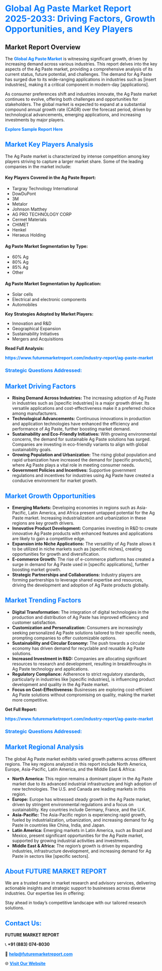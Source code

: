 <h1 style="color: #007BFF;">Global Ag Paste Market Report 2025-2033: Driving Factors, Growth Opportunities, and Key Players</h1>

<section id="overview">
<h2>Market Report Overview</h2>
<p>The <a href="https://www.futuremarketreport.com/industry-report/ag-paste-market" style="color: #007BFF; text-decoration: none;"><strong>Global Ag Paste Market</strong></a> is witnessing significant growth, driven by increasing demand across various industries. This report delves into the key aspects of the Ag Paste market, providing a comprehensive analysis of its current status, future potential, and challenges. The demand for Ag Paste has surged due to its wide-ranging applications in industries such as [insert industries], making it a critical component in modern-day [applications].</p>
<p>As consumer preferences shift and industries innovate, the Ag Paste market continues to evolve, offering both challenges and opportunities for stakeholders. The global market is expected to expand at a substantial compound annual growth rate (CAGR) over the forecast period, driven by technological advancements, emerging applications, and increasing investments by major players.</p>
</section>

<section id="overview">
<p><a href="https://www.futuremarketreport.com/request-sample/reportId=49178" style="color: #007BFF; text-decoration: none;"><strong>Explore Sample Report Here</strong></a></p>
</section>

<section id="key-players">
<h2 style="color: #007BFF;">Market Key Players Analysis</h2>
<p>The Ag Paste market is characterized by intense competition among key players striving to capture a larger market share. Some of the leading companies in the market include:</p>
<h4>Key Players Covered in the Ag Paste Report:</h4>
<ul><li>Targray Technology International</li><li>DowDuPont</li><li>3M</li><li>Metalor</li><li>Johnson Matthey</li><li>AG PRO TECHNOLOGY CORP</li><li>Cermet Materials</li><li>CHIMET</li><li>Henkel</li><li>Heraeus Holding</li></ul>
<h4>Ag Paste Market Segmentation by Type:</h4>
<ul><li>60% Ag</li><li>80% Ag</li><li>85% Ag</li><li>Other</li></ul>

<h4>Ag Paste Market Segmentation by Application:</h4>
<ul><li>Solar cells</li><li>Electrical and electronic components</li><li>Automobiles</li></ul>
<p><strong>Key Strategies Adopted by Market Players:</strong></p>
<ul>
<li>Innovation and R&D</li>
<li>Geographical Expansion</li>
<li>Sustainability Initiatives</li>
<li>Mergers and Acquisitions</li>
</ul>
</section>

<section>
<p><strong>Read Full Analysis: </strong></p><a href="https://www.futuremarketreport.com/industry-report/ag-paste-market" style="color: #007BFF; text-decoration: none;"><strong>https://www.futuremarketreport.com/industry-report/ag-paste-market</strong></a>
<h3 style="color: #007BFF;">Strategic Questions Addressed:</h3>
</section>

<section id="driving-factors">
<h2 style="color: #007BFF;">Market Driving Factors</h2>
<ul>
<li><strong>Rising Demand Across Industries:</strong> The increasing adoption of Ag Paste in industries such as [specific industries] is a major growth driver. Its versatile applications and cost-effectiveness make it a preferred choice among manufacturers.</li>
<li><strong>Technological Advancements:</strong> Continuous innovations in production and application technologies have enhanced the efficiency and performance of Ag Paste, further boosting market demand.</li>
<li><strong>Sustainability and Eco-Friendly Initiatives:</strong> With growing environmental concerns, the demand for sustainable Ag Paste solutions has surged. Companies are investing in eco-friendly variants to align with global sustainability goals.</li>
<li><strong>Growing Population and Urbanization:</strong> The rising global population and rapid urbanization have increased the demand for [specific products], where Ag Paste plays a vital role in meeting consumer needs.</li>
<li><strong>Government Policies and Incentives:</strong> Supportive government regulations and incentives for industries using Ag Paste have created a conducive environment for market growth.</li>
</ul>
</section>

<section id="growth-opportunities">
<h2 style="color: #007BFF;">Market Growth Opportunities</h2>
<ul>
<li><strong>Emerging Markets:</strong> Developing economies in regions such as Asia-Pacific, Latin America, and Africa present untapped potential for the Ag Paste market. Increasing industrialization and urbanization in these regions are key growth drivers.</li>
<li><strong>Innovative Product Development:</strong> Companies investing in R&D to create innovative Ag Paste products with enhanced features and applications are likely to gain a competitive edge.</li>
<li><strong>Expansion into Niche Applications:</strong> The versatility of Ag Paste allows it to be utilized in niche markets such as [specific niches], creating opportunities for growth and diversification.</li>
<li><strong>E-commerce Growth:</strong> The rise of e-commerce platforms has created a surge in demand for Ag Paste used in [specific applications], further boosting market growth.</li>
<li><strong>Strategic Partnerships and Collaborations:</strong> Industry players are forming partnerships to leverage shared expertise and resources, driving the development and adoption of Ag Paste products globally.</li>
</ul>
</section>

<section id="trending-factors">
<h2 style="color: #007BFF;">Market Trending Factors</h2>
<ul>
<li><strong>Digital Transformation:</strong> The integration of digital technologies in the production and distribution of Ag Paste has improved efficiency and customer satisfaction.</li>
<li><strong>Customization and Personalization:</strong> Consumers are increasingly seeking personalized Ag Paste solutions tailored to their specific needs, prompting companies to offer customizable options.</li>
<li><strong>Sustainability and Circular Economy:</strong> The push towards a circular economy has driven demand for recyclable and reusable Ag Paste solutions.</li>
<li><strong>Increased Investment in R&D:</strong> Companies are allocating significant resources to research and development, resulting in breakthroughs in Ag Paste technology and applications.</li>
<li><strong>Regulatory Compliance:</strong> Adherence to strict regulatory standards, particularly in industries like [specific industries], is influencing product development and quality in the Ag Paste market.</li>
<li><strong>Focus on Cost-Effectiveness:</strong> Businesses are exploring cost-efficient Ag Paste solutions without compromising on quality, making the market more competitive.</li>
</ul>
</section>

<section>
<p><strong>Get Full Report: </strong></p><a href="https://www.futuremarketreport.com/industry-report/ag-paste-market" style="color: #007BFF; text-decoration: none;"><strong>https://www.futuremarketreport.com/industry-report/ag-paste-market</strong></a>
<h3 style="color: #007BFF;">Strategic Questions Addressed:</h3>
</section>


<section id="regional-analysis">
<h2 style="color: #007BFF;">Market Regional Analysis</h2>
<p>The global Ag Paste market exhibits varied growth patterns across different regions. The key regions analyzed in this report include North America, Europe, Asia-Pacific, Latin America, and the Middle East & Africa:</p>
<ul>
<li><strong>North America:</strong> This region remains a dominant player in the Ag Paste market due to its advanced industrial infrastructure and high adoption of new technologies. The U.S. and Canada are leading markets in this region.</li>
<li><strong>Europe:</strong> Europe has witnessed steady growth in the Ag Paste market, driven by stringent environmental regulations and a focus on sustainability. Key countries include Germany, France, and the U.K.</li>
<li><strong>Asia-Pacific:</strong> The Asia-Pacific region is experiencing rapid growth, fueled by industrialization, urbanization, and increasing demand for Ag Paste in countries like China, India, and Japan.</li>
<li><strong>Latin America:</strong> Emerging markets in Latin America, such as Brazil and Mexico, present significant opportunities for the Ag Paste market, supported by growing industrial activities and investments.</li>
<li><strong>Middle East & Africa:</strong> The region’s growth is driven by expanding industries, infrastructure development, and increasing demand for Ag Paste in sectors like [specific sectors].</li>
</ul>
</section>

<footer>
<h2 style="color: #007BFF;">About FUTURE MARKET REPORT</h2>
<p>We are a trusted name in market research and advisory services, delivering actionable insights and strategic support to businesses across diverse industries. Our expertise lies in offering:</p>

<p>Stay ahead in today’s competitive landscape with our tailored research solutions.</p>

<h2 style="color: #007BFF;">Contact Us:</h2>
<p><strong>FUTURE MARKET REPORT</strong></p>
<p>📞 <strong>+91 (883) 074-8030</strong></p>
<p>📧 <strong><a href="mailto:help@futuremarketreport.com" style="color: #007BFF;">help@futuremarketreport.com</a></strong></p>
<p>🌐 <strong><a href="https://www.futuremarketreport.com/" style="color: #007BFF;">Visit Our Website</a></strong></p>
</footer>